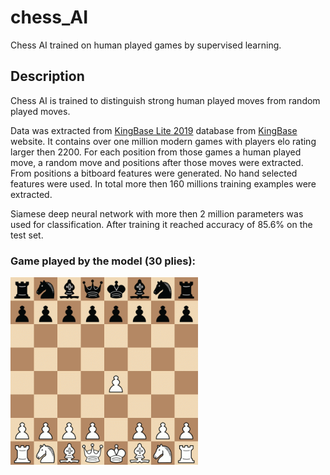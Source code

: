 # chess_AI

Chess AI trained on human played games by supervised learning.

## Description

Chess AI is trained to distinguish strong human played moves from random played moves. 

Data was extracted from [KingBase Lite 2019](http://kingbase-chess.net/download/762) database from [KingBase](http://www.kingbase-chess.net/) website. It contains over one million modern games with players elo rating larger then 2200. For each position from those games a human played move, a random move and positions after those moves were extracted. From positions a bitboard features were generated. No hand selected features were used. In total more then 160 millions training examples were extracted.

Siamese deep neural network with more then 2 million parameters was used for classification. After training it reached accuracy of 85.6% on the test set.



### Game played by the model (30 plies):
<img src="game.gif" width="300"/>
